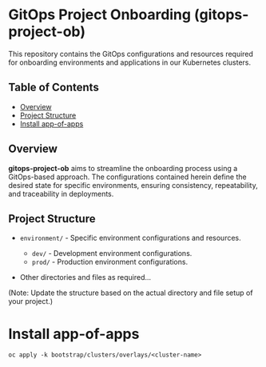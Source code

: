 # GitOps Project Onboarding (gitops-project-ob)

This repository contains the GitOps configurations and resources required for onboarding environments and applications in our Kubernetes clusters.

## Table of Contents

- [Overview](#overview)
- [Project Structure](#project-structure)
- [Install app-of-apps](#install-app-of-apps)

## Overview

**gitops-project-ob** aims to streamline the onboarding process using a GitOps-based approach. The configurations contained herein define the desired state for specific environments, ensuring consistency, repeatability, and traceability in deployments.

## Project Structure

- `environment/` - Specific environment configurations and resources.
  - `dev/` - Development environment configurations.
  - `prod/` - Production environment configurations.
    
- Other directories and files as required...

(Note: Update the structure based on the actual directory and file setup of your project.)

# Install app-of-apps

```
oc apply -k bootstrap/clusters/overlays/<cluster-name>
```
